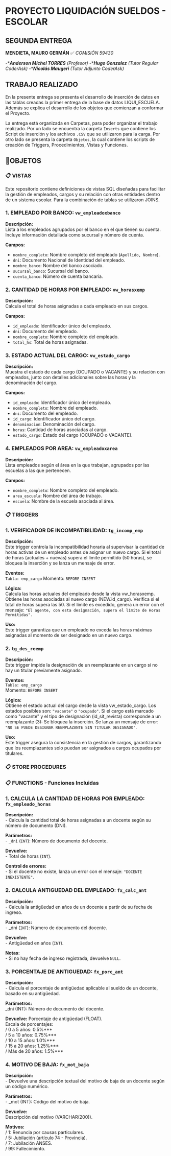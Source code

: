 # PROYECTO LIQUIDACIÓN SUELDOS - ESCOLAR # 
## SEGUNDA ENTREGA ##
**MENDIETA, MAURO GERMÁN**
:white_check_mark: *COMISIÓN 59430*

-****Anderson Michel TORRES*** *(Profesor)*
-****Hugo Gonzalez*** *(Tutor Regular CoderAsk)*
-****Nicolás Maugeri*** *(Tutor Adjunto CoderAsk)*

## TRABAJO REALIZADO

En la presente entrega se presenta el desarrollo de inserción de datos en las tablas creadas la primer entrega de la base de datos LIQUI_ESCUELA.
Además se explica el desarrollo de los objetos que comienzan a conformar el Proyecto.

La entrega está organizada en Carpetas, para poder organizar el trabajo realizado. 
Por un lado se encuentra la carpeta `Inserts` que contiene los Script de inserción y los archivos `.CSV` que se utilizaron para la carga.
Por otro lado se presenta la carpeta `Objetos`, la cual contiene los scripts de creación de Triggers, Procedimientos, Vistas y Funciones.

## 📂OBJETOS

### :clipboard: VISTAS
Este repositorio contiene definiciones de vistas SQL diseñadas para facilitar la gestión de empleados, cargos y su relación con otras entidades dentro de un sistema escolar. 
Para la combinación de tablas se utilizaron JOINS.

### 1. EMPLEADO POR BANCO: `vw_empleadoxbanco`

**Descripción:**  
Lista a los empleados agrupados por el banco en el que tienen su cuenta. Incluye información detallada como sucursal y número de cuenta.  

**Campos:**  
- `nombre_completo`: Nombre completo del empleado (`Apellido, Nombre`).  
- `dni`: Documento Nacional de Identidad del empleado.  
- `nombre_banco`: Nombre del banco asociado.  
- `sucursal_banco`: Sucursal del banco.  
- `cuenta_banco`: Número de cuenta bancaria.  

### 2. CANTIDAD DE HORAS POR EMPLEADO: `vw_horasxemp`  

**Descripción:**  
Calcula el total de horas asignadas a cada empleado en sus cargos. 

**Campos:**
- `id_empleado`: Identificador único del empleado.
- `dni`: Documento del empleado.
- `nombre_completo`: Nombre completo del empleado.
- `total_hs`: Total de horas asignadas.

### 3. ESTADO ACTUAL DEL CARGO: `vw_estado_cargo`    

**Descripción:**    
Muestra el estado de cada cargo (OCUPADO o VACANTE) y su relación con empleados, junto con detalles adicionales sobre las horas y la denominación del cargo.

**Campos:**
- `id_empleado`: Identificador único del empleado.
- `nombre_completo`: Nombre del empleado.
- `dni`: Documento del empleado.
- `id_cargo`: Identificador único del cargo.
- `denominacion`: Denominación del cargo.
- `horas`: Cantidad de horas asociadas al cargo.
- `estado_cargo`: Estado del cargo (OCUPADO o VACANTE).

### 4. EMPLEADOS POR AREA: `vw_empleadoxarea`

**Descripción:**    
Lista empleados según el área en la que trabajan, agrupados por las escuelas a las que pertenecen.

**Campos:**    
- `nombre_completo`: Nombre completo del empleado.
- `area_escuela`: Nombre del área de trabajo.
- `escuela`: Nombre de la escuela asociada al área.
  
### :clipboard: TRIGGERS
### 1. VERIFICADOR DE INCOMPATIBILIDAD: `tg_incomp_emp`  

**Descripción:**  
Este trigger controla la incompatibilidad horaria al supervisar la cantidad de horas activas de un empleado antes de asignar un nuevo cargo.
Si el total de horas (actuales + nuevas) supera el límite permitido (50 horas), se bloquea la inserción y se lanza un mensaje de error.

**Eventos:**  
`Tabla: emp_cargo`
Momento: `BEFORE INSERT`  

**Lógica:**  
Calcula las horas actuales del empleado desde la vista vw_horasxemp.
Obtiene las horas asociadas al nuevo cargo (NEW.id_cargo).
Verifica si el total de horas supera las 50.
Si el límite es excedido, genera un error con el mensaje: `"El agente, con esta designación, supera el límite de Horas Permitidas".`

**Uso:**    
Este trigger garantiza que un empleado no exceda las horas máximas asignadas al momento de ser designado en un nuevo cargo.

### 2. `tg_des_reemp`

**Descripción:**  
Este trigger impide la designación de un reemplazante en un cargo si no hay un titular previamente asignado.

**Eventos:**  
`Tabla: emp_cargo`  
Momento: `BEFORE INSERT`  

**Lógica:**  
Obtiene el estado actual del cargo desde la vista vw_estado_cargo.
Los estados posibles son: `"vacante"` o `"ocupado"`.
Si el cargo está marcado como "vacante" y el tipo de designación (id_sit_revista) corresponde a un reemplazante (3):
Se bloquea la inserción.
Se lanza un mensaje de error: `"NO SE PUEDE DESIGNAR REEMPLAZANTE SIN TITULAR DESIGNADO"`.  

**Uso:**   
Este trigger asegura la consistencia en la gestión de cargos, garantizando que los reemplazantes solo puedan ser asignados a cargos ocupados por titulares.

### :clipboard: STORE PROCEDURES
 

### :clipboard: FUNCTIONS - Funciones Incluidas 
### 1. CALCULA LA CANTIDAD DE HORAS POR EMPLEADO: `fx_empleado_horas`      
**Descripción:**             
      - Calcula la cantidad total de horas asignadas a un docente según su número de documento (DNI).        

**Parámetros:**                  
      - `_dni` (`INT`): Número de documento del docente.        

**Devuelve:**                    
      - Total de horas (`INT`).        

**Control de errores:**                    
      - Si el docente no existe, lanza un error con el mensaje: `"DOCENTE INEXISTENTE"`.      

### 2. CALCULA ANTIGUEDAD DEL EMPLEADO: `fx_calc_ant`      
**Descripción:**          
    - Calcula la antigüedad en años de un docente a partir de su fecha de ingreso.      

**Parámetros:**          
    - _dni (`INT`): Número de documento del docente.      

**Devuelve:**          
    - Antigüedad en años (`INT`).      

**Notas:**          
    - Si no hay fecha de ingreso registrada, devuelve `NULL`.      

### 3. PORCENTAJE DE ANTIGUEDAD: `fx_porc_ant`      
**Descripción:**      
      - Calcula el porcentaje de antigüedad aplicable al sueldo de un docente, basado en su antigüedad.      

**Parámetros:**            
      _dni (INT): Número de documento del docente.            

**Devuelve:** Porcentaje de antigüedad (FLOAT).      
      Escala de porcentajes:      
                   / 0 a 5 años: 0.5%***      
                   / 5 a 10 años: 0.75%***      
                   / 10 a 15 años: 1.0%***      
                   / 15 a 20 años: 1.25%***      
                   / Más de 20 años: 1.5%***      

### 4. MOTIVO DE BAJA: `fx_mot_baja`
**Descripción:**      
      - Devuelve una descripción textual del motivo de baja de un docente según un código numérico.    

**Parámetros:**      
      - _mot (INT): Código del motivo de baja.      

**Devuelve:**      
Descripción del motivo (VARCHAR(200)).      

**Motivos:**            
       / 1: Renuncia por causas particulares.      
       / 5: Jubilación (artículo 74 - Provincia).            
       / 7: Jubilación ANSES.            
       / 99: Fallecimiento.    
